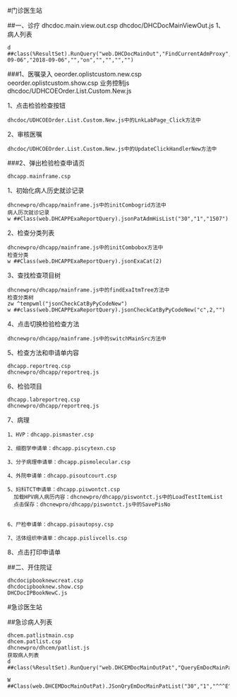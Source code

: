 #门诊医生站

##一、诊疗
	dhcdoc.main.view.out.csp
	dhcdoc/DHCDocMainViewOut.js
1、病人列表

	d ##class(%ResultSet).RunQuery("web.DHCDocMainOut","FindCurrentAdmProxy","","","","","O","","2018-09-06","2018-09-06","","on","","","","")

###1、医嘱录入
	oeorder.oplistcustom.new.csp
	oeorder.oplistcustom.show.csp
	业务控制js
	dhcdoc/UDHCOEOrder.List.Custom.New.js

1、点击检验检查按钮

	dhcdoc/UDHCOEOrder.List.Custom.New.js中的LnkLabPage_Click方法中

2、审核医嘱

	dhcdoc/UDHCOEOrder.List.Custom.New.js中的UpdateClickHandlerNew方法中

###2、弹出检验检查申请页

	dhcapp.mainframe.csp
1、初始化病人历史就诊记录
	
	
	dhcnewpro/dhcapp/mainframe.js中的initCombogrid方法中
	病人历次就诊记录
	w ##Class(web.DHCAPPExaReportQuery).jsonPatAdmHisList("30","1","1507")

2、检查分类列表

	dhcnewpro/dhcapp/mainframe.js中的initCombobox方法中
	检查分类
	w ##Class(web.DHCAPPExaReportQuery).jsonExaCat(2)

3、查找检查项目树

	dhcnewpro/dhcapp/mainframe.js中的findExaItmTree方法中
	检查分类树
	zw ^tempwml("jsonCheckCatByPyCodeNew")
	w ##class(web.DHCAPPExaReportQuery).jsonCheckCatByPyCodeNew("c",2,"")

4、点击切换检验检查方法

	dhcnewpro/dhcapp/mainframe.js中的switchMainSrc方法中

5、检查方法和申请单内容

	dhcapp.reportreq.csp
	dhcnewpro/dhcapp/reportreq.js

6、检验项目

	dhcapp.labreportreq.csp
	dhcnewpro/dhcapp/reportreq.js
7、病理
 	
	1、HVP：dhcapp.pismaster.csp

	2、细胞学申请单：dhcapp.piscytexn.csp 

	3、分子病理申请单：dhcapp.pismolecular.csp 

	4、外院申请单：dhcapp.pisoutcourt.csp 

	5、妇科TCT申请单：dhcapp.piswontct.csp 
	  加载HPV病人病历内容：dhcnewpro/dhcapp/piswontct.js中的LoadTestItemList
      点击保存：dhcnewpro/dhcapp/piswontct.js中的SavePisNo
      

	6、尸检申请单：dhcapp.pisautopsy.csp 

	7、活体组织申请单：dhcapp.pislivcells.csp 

8、点击打印申请单

	


##二、开住院证

	dhcdocipbooknewcreat.csp
	dhcdocipbooknew.show.csp
	DHCDocIPBookNewC.js




#急诊医生站

##急诊病人列表

	dhcem.patlistmain.csp
	dhcem.patlist.csp
	dhcnewpro/dhcem/patlist.js
	获取病人列表
	d ##class(%ResultSet).RunQuery("web.DHCEMDocMainOutPat","QueryEmDocMainPatListA","")
	
	W ##Class(web.DHCEMDocMainOutPat).JSonQryEmDocMainPatList("30","1","^^^E^^^^N^^^^^37^7053^^^^^Per")

	